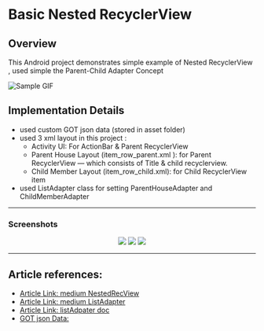# Basic Nested RecyclerView

## Overview
This Android project demonstrates simple example of Nested RecyclerView , used simple the Parent-Child Adapter Concept

![Sample GIF](https://media.tenor.com/Ev-U2h5FXWkAAAAM/android-dance.gif)

## Implementation Details

- used custom GOT json data (stored in asset folder)
- used 3 xml layout in this project :
  - Activity UI:  For ActionBar & Parent RecyclerView 
  - Parent House Layout (item_row_parent.xml ):  for Parent RecyclerView — which consists of Title & child recyclerview. 
  - Child Member Layout (item_row_child.xml): for Child RecyclerView item
- used ListAdapter class for setting ParentHouseAdapter and ChildMemberAdapter

---

### Screenshots

<div align="center">
    <img src="https://github.com/aman1sr/basicNestedRecylerView/blob/master/app/screenshot/basic_nested_revView1.png?raw=true" />
    <img src="https://github.com/aman1sr/basicNestedRecylerView/blob/master/app/screenshot/basic_nested_revView2.png?raw=true" />
    <img src="https://github.com/aman1sr/basicNestedRecylerView/blob/master/app/screenshot/basic_nested_revView3.png?raw=true" />
</div>

---
##  Article references:
- [Article Link: medium NestedRecView](https://medium.com/nerd-for-tech/nested-recyclerview-in-android-e5afb2b9771a)
- [Article Link: medium ListAdapter](https://medium.com/androiddevelopers/adapting-to-listadapter-341da4218f5b)
- [Article Link: listAdpater doc](https://developer.android.com/reference/androidx/recyclerview/widget/ListAdapter)
- [GOT json Data:](https://gameofthronesquotes.xyz/)







